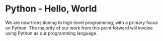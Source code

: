 # Python - Hello, World
We are now transitioning to high-level programming, with a primary focus on Python. The majority of our work from this point forward will involve using Python as our programming language.
